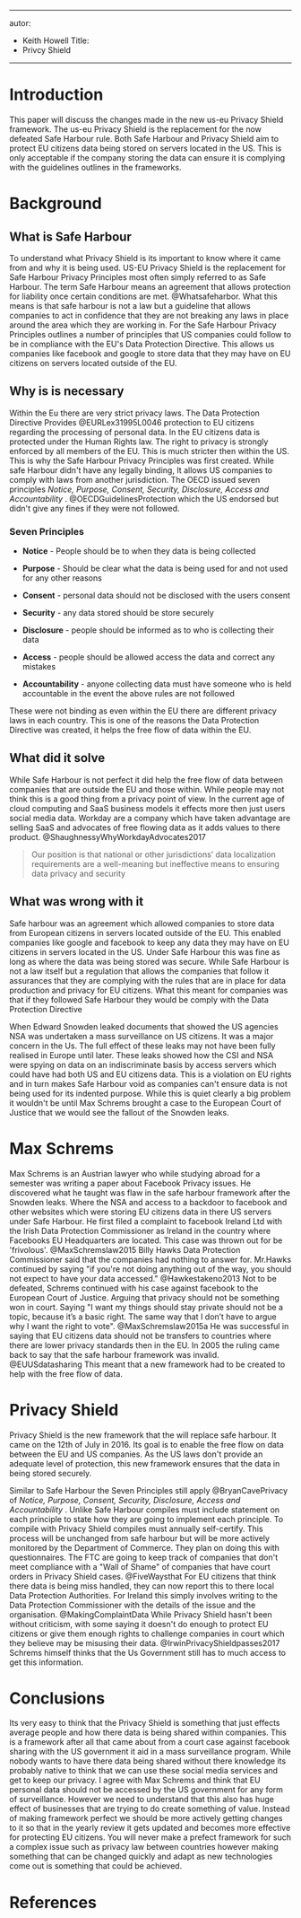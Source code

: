 
---
autor: 
- Keith Howell
Title: 
- Privcy Shield
---






# Introduction  

This paper will discuss the changes made in the new us-eu 
Privacy Shield framework. The us-eu Privacy Shield is the 
replacement for the now defeated Safe Harbour rule. Both 
Safe Harbour and Privacy Shield aim to protect EU citizens 
data being stored on servers located in the US. This is 
only acceptable if the company storing the data can 
ensure it is complying with the guidelines outlines in the 
frameworks. 

# Background


## What is Safe Harbour

To understand what Privacy Shield is its important to know where it came from and why it is being used. US-EU Privacy Shield is the replacement for Safe Harbour Privacy Principles most often simply referred to as Safe Harbour. The term Safe Harbour means an agreement that allows protection for liability once certain conditions are met. @Whatsafeharbor. What this means is that safe harbour is not a law but a guideline that allows companies to act in confidence that they are not breaking any laws in place around the area which they are working in. 
For the Safe Harbour Privacy Principles outlines a number of principles that US companies could follow to be in compliance with the EU's Data Protection Directive. This allows us companies like facebook and google to store data that they may have on EU citizens on servers located outside of the EU.

##  Why is is necessary 

Within the Eu there are very strict privacy laws. The Data Protection Directive Provides @EURLex31995L0046 protection to EU citizens regarding the processing of personal data. In the EU citizens data is protected under the Human Rights law. The right to privacy is strongly enforced by all members of the EU. This is much stricter then within the US. This is why the Safe Harbour Privacy Principles was first created.  While safe Harbour didn't have any legally binding, It allows US companies to comply with laws from another jurisdiction. The OECD issued seven principles _Notice, Purpose, Consent, Security, Disclosure, Access and Accountability_ . @OECDGuidelinesProtection which the US endorsed but didn't give any fines if they were not followed. 

### Seven Principles

* __Notice__ - People should be to when they data is being collected

* __Purpose__ - Should be clear what the data is being used for and not used for any other reasons 

* __Consent__ - personal data should not be disclosed with the users consent 

* __Security__ - any data stored should be store securely 

* __Disclosure__ - people should be informed as to who is collecting their data 

* __Access__ - people should be allowed access the data and correct any mistakes 

* __Accountability__ - anyone collecting data must have someone who is held accountable in the event the above rules are not followed

These were not binding as even within the EU there are different privacy laws in each country. This is one of the reasons the Data Protection Directive was created, it helps the free flow of data within the EU. 

## What did it solve 

While Safe Harbour is not perfect it did help the free flow of data between companies that are outside the EU and those within. While people may not think this is a good thing from a privacy point of view. In the current age of cloud computing and SaaS business models it effects more then just users social media data. Workday are a company which have taken advantage are selling SaaS and advocates of free flowing data as it adds values to there product. @ShaughnessyWhyWorkdayAdvocates2017  
 
 > Our position is that national or other jurisdictions’ data localization requirements are a well-meaning but ineffective means to ensuring data privacy and security


 
  
## What was wrong with it 

Safe harbour was an agreement which allowed companies to store data from European citizens in servers located outside of the EU. This enabled companies like google and facebook to keep any data they may have on EU citizens in servers located in the US. Under Safe Harbour this was fine as long as where the data was being stored was secure.
    While Safe Harbour is not a law itself but a regulation that allows the companies that follow it assurances that they are complying with the rules that are in place for data production and privacy for EU citizens. What this meant for companies was that if they followed Safe Harbour they would be comply with the Data Protection Directive 
	



When Edward Snowden leaked documents that showed the US agencies 
NSA was undertaken a mass surveillance on US citizens. It was a major concern in the Us. The full effect of these leaks may not have been fully realised in Europe until later. These leaks showed how the CSI and NSA were spying on data on an indiscriminate basis by access servers 
which could have had both US and EU citizens data. This is 
a violation on EU rights and in turn makes Safe Harbour void as companies can't ensure data is not being used for its indented purpose. While this is quiet clearly a big problem it wouldn't be until Max Schrems brought a case to the European Court of Justice that we would see the fallout of the Snowden leaks. 

# Max Schrems

Max Schrems is an Austrian lawyer who while studying abroad for a semester was writing a paper about Facebook Privacy issues. He discovered what he taught was flaw in the safe harbour framework after the Snowden leaks. Where the NSA and access to a backdoor to facebook and other websites which were storing EU citizens data in there US servers under Safe Harbour. He first filed a complaint to facebook Ireland Ltd with the Irish Data Protection Commissioner as Ireland in the country where Facebooks EU Headquarters are located. This case was thrown out for be 'frivolous'. @MaxSchremslaw2015 Billy Hawks Data Protection Commissioner said that the companies had nothing to answer for. Mr.Hawks continued by saying "if you're not doing anything out of the way, you should not expect to have your data accessed." @Hawkestakeno2013  Not to be defeated,  Schrems continued with his case against facebook to the European Court of Justice. Arguing that privacy should not be something won in court. Saying "I want my things should stay private should not be a topic, because it’s a basic right. The same way that I don’t have to argue why I want the right to vote". @MaxSchremslaw2015a He was successful in saying that EU citizens data should not be transfers to countries where there are lower privacy standards then in the EU. In 2005 the ruling came back to say that the safe harbour framework was invalid. @EUUSdatasharing This meant that a new framework had to be created to help with the free flow of data. 

 
# Privacy Shield 

Privacy Shield is the new framework that the will replace safe harbour. It came on the 12th of July in 2016. Its goal is to enable the free flow on data between the EU and US companies. As the US laws don't provide an adequate level of protection, this new framework ensures that the data in being stored securely. 

Similar to Safe Harbour the Seven Principles still apply @BryanCavePrivacy of  _Notice, Purpose, Consent, Security, Disclosure, Access and Accountability_ . Unlike Safe Harbour compiles must include statement on each principle to state how they are going to implement each principle. To compile with Privacy Shield compiles must annually self-certify. This process will be unchanged from safe harbour but will be more actively monitored by the Department of Commerce. They plan on doing this with questionnaires. The FTC are going to keep track of companies that don't meet compliance with a "Wall of Shame" of companies that have court orders in Privacy Shield cases. @FiveWaysthat
For EU citizens that think there data is being miss handled, they can now report this to there local Data Protection Authorities. For Ireland this simply involves writing to the Data Protection Commissioner with the details of the issue and the organisation. @MakingComplaintData
While Privacy Shield hasn't been without criticism, with some saying it doesn't do enough to protect EU citizens or give them enough rights to challenge companies in court which they believe may be misusing their data. @IrwinPrivacyShieldpasses2017 Schrems himself thinks that the Us Government still has to much access to get this information. 



# Conclusions

Its very easy to think that the Privacy Shield is something that just effects average people and how there data is being shared within companies. This is a framework after all that came about from a court case against facebook sharing with the US government it aid in a mass surveillance program. While nobody wants to have there data being shared without there knowledge its probably native to think that we can use these social media services and get to keep our privacy. I agree with Max Schrems and think that EU personal data should not be accessed by the US government for any form of surveillance. However we need to understand that this also has huge effect of businesses that are trying to do create something of value. Instead of making framework perfect we should be more actively getting changes to it so that in the yearly review it gets updated and becomes more effective for protecting EU citizens. You will never make a prefect framework for such a complex issue such as privacy law between countries however making something that can be changed quickly and adapt as new technologies come out is something that could be achieved. 


# References